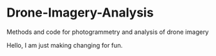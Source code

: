 # Drone-Imagery-Analysis
Methods and code for photogrammetry and analysis of drone imagery

Hello, I am just making changing for fun.
